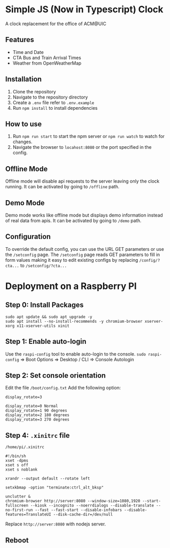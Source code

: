 # Simple JS (Now in Typescript) Clock

A clock replacement for the office of ACM@UIC

## Features

* Time and Date
* CTA Bus and Train Arrival Times
* Weather from OpenWeatherMap

## Installation

1. Clone the repository
2. Navigate to the repository directory
3. Create a `.env` file refer to `.env.example`
4. Run `npm install` to install dependencies

## How to use

1. Run `npm run start` to start the npm server or `npm run watch` to watch for changes.
2. Navigate the browser to `locahost:8080` or the port specified in the config.

## Offline Mode

Offline mode will disable api requests to the server leaving only the clock running. It can be activated by going to `/offline` path.

## Demo Mode
Demo mode works like offline mode but displays demo information instead of real data from apis. It can be activated by going to `/demo` path.

## Configuration
To override the default config, you can use the URL GET parameters or use the `/setconfig` page.
The `/setconfig` page reads GET parameters to fill in form values making it easy to edit existing configs by replacing `/config/?cta...` to `/setconfig/?cta...`

# Deployment on a Raspberry PI

## Step 0: Install Packages
```
sudo apt update && sudo apt upgrade -y
sudo apt install --no-install-recommends -y chromium-browser xserver-xorg x11-xserver-utils xinit
```

## Step 1: Enable auto-login
Use the `raspi-config` tool to enable auto-login to the console.
`sudo raspi-config` => Boot Options => Desktop / CLI => Console Autologin

## Step 2: Set console orientation
Edit the file `/boot/config.txt`
Add the following option:
```
display_rotate=3
```

```
display_rotate=0 Normal
display_rotate=1 90 degrees
display_rotate=2 180 degrees
display_rotate=3 270 degrees
```

## Step 4: `.xinitrc` file

`/home/pi/.xinitrc`
```
#!/bin/sh
xset -dpms
xset s off
xset s noblank

xrandr --output default --rotate left

setxkbmap -option "terminate:ctrl_alt_bksp"

unclutter &
chromium-browser http://server:8080 --window-size=1080,1920 --start-fullscreen --kiosk --incognito --noerrdialogs --disable-translate --no-first-run --fast --fast-start --disable-infobars --disable-features=TranslateUI --disk-cache-dir=/dev/null
```
Replace `http://server:8080` with nodejs server.

## Reboot
